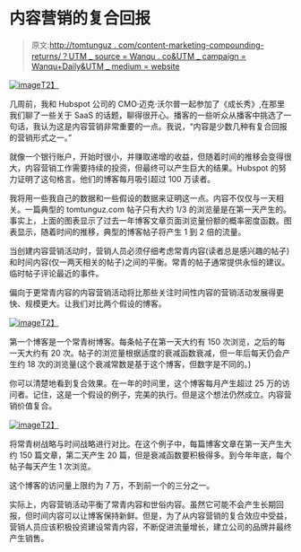 # 内容营销的复合回报

> 原文:[http://tomtunguz . com/content-marketing-compounding-returns/？UTM _ source = Wanqu . co&UTM _ campaign = Wanqu+Daily&UTM _ medium = website](http://tomtunguz.com/content-marketing-compounding-returns/?utm_source=wanqu.co&utm_campaign=Wanqu+Daily&utm_medium=website)

[![image](../Images/efa2b1fb778b3a91354d85db72f0ea2e.png)T2】](https://res.cloudinary.com/dzawgnnlr/image/upload/q_auto/f_auto/w_auto/pdf_blog_traffic.png)

几周前，我和 Hubspot 公司的 CMO·迈克·沃尔普一起参加了《成长秀》,在那里我们聊了一些关于 SaaS 的话题，聊得很开心。播客的一些听众从播客中挑选了一句话，我认为这是内容营销非常重要的一点。我说，“内容是少数几种有复合回报的营销形式之一。”

就像一个银行账户，开始时很小，并赚取递增的收益，但随着时间的推移会变得很大，内容营销工作需要持续的投资，但最终可以产生巨大的结果。Hubspot 的努力证明了这句格言。他们的博客每月吸引超过 100 万读者。

我将用一些我自己的数据和一些假设的数据来证明这一点。内容不仅仅与一天相关。一篇典型的 tomtunguz.com 帖子只有大约 1/3 的浏览量是在第一天产生的。事实上，上面的图表显示了过去一年博客文章页面浏览量份额的概率密度函数。图表显示，随着时间的推移，典型的博客帖子将产生 1 到 2 倍的流量。

当创建内容营销活动时，营销人员必须仔细考虑常青内容(读者总是感兴趣的帖子)和时间内容(仅一两天相关的帖子)之间的平衡。常青的帖子通常提供永恒的建议。临时帖子评论最近的事件。

偏向于更常青内容的内容营销活动将比那些关注时间性内容的营销活动发展得更快、规模更大。让我们对比两个假设的博客。

[![image](../Images/98b050b0799d078a6aea99233be4257a.png)T2】](https://res.cloudinary.com/dzawgnnlr/image/upload/q_auto/f_auto/w_auto/evergreen.png)

第一个博客是一个常青树博客。每条帖子在第一天大约有 150 次浏览，之后的每一天大约有 20 次。帖子的浏览量根据适度的衰减函数衰减，但一年后每天仍会产生约 18 次的浏览量(这个衰减常数是基于这个博客，但数字是不同的。)

你可以清楚地看到复合效果。在一年的时间里，这个博客每月产生超过 25 万的访问者。记住，这是一个假设的例子，完美的执行。但是这个想法仍然成立。内容营销价值复合。

[![image](../Images/87d87b13ce199ca7fdfe2e8ea5ef83f4.png)T2】](https://res.cloudinary.com/dzawgnnlr/image/upload/q_auto/f_auto/w_auto/temporal.png)

将常青树战略与时间战略进行对比。在这个例子中，每篇博客文章在第一天产生大约 150 篇文章，第二天产生 20 篇，但是衰减函数要积极得多。到今年年底，每个帖子每天产生 1 次浏览。

这个博客的访问量上限约为 7 万，不到前一个的三分之一。

实际上，内容营销活动平衡了常青内容和世俗内容。虽然它可能不会产生长期回报，但时间内容可以让博客保持新鲜。但是，为了从内容营销的复合效应中受益，营销人员应该积极投资建设常青内容，不断促进流量增长，建立公司的品牌并最终产生销售。